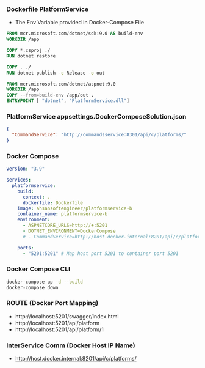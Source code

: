 ### Dockerfile PlatformService
- The Env Variable provided in Docker-Compose File
```dockerfile
FROM mcr.microsoft.com/dotnet/sdk:9.0 AS build-env
WORKDIR /app

COPY *.csproj ./
RUN dotnet restore

COPY . ./
RUN dotnet publish -c Release -o out

FROM mcr.microsoft.com/dotnet/aspnet:9.0
WORKDIR /app
COPY --from=build-env /app/out .
ENTRYPOINT [ "dotnet", "PlatformService.dll"]
```
### PlatformService appsettings.DockerComposeSolution.json
```json
{
  "CommandService": "http://commandsservice:8301/api/c/platforms/"
}
```
### Docker Compose
```yml
version: "3.9"

services:
  platformservice:
    build:
      context: .
      dockerfile: Dockerfile
    image: ahsansoftengineer/platformservice-b
    container_name: platformservice-b
    environment:
      - ASPNETCORE_URLS=http://+:5201
      - DOTNET_ENVIRONMENT=DockerCompose
      # - CommandService=http://host.docker.internal:8201/api/c/platforms/

    ports:
      - "5201:5201" # Map host port 5201 to container port 5201
```

### Docker Compose CLI
```bash
docker-compose up -d --build 
docker-compose down
```

### ROUTE (Docker Port Mapping)
- http://localhost:5201/swagger/index.html
- http://localhost:5201/api/platform
- http://localhost:5201/api/platform/1

### InterService Comm (Docker Host IP Name)
- http://host.docker.internal:8201/api/c/platforms/